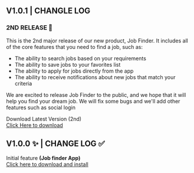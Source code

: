 ## V1.0.1 | CHANGLE LOG
### 2ND RELEASE 📢
This is the 2nd major release of our new product, Job Finder. It includes all of the core features that you need to find a job, such as:
- The ability to search jobs based on your requirements
- The ability to save jobs to your favorites list
- The ability to apply for jobs directly from the app
- The ability to receive notifications about new jobs that match your criteria

We are excited to release Job Finder to the public, and we hope that it will help you find your dream job.
We will fix some bugs and we'll add other features such as social login

Download Latest Version (2nd) <br>
[Click Here to download](https://mega.nz/file/aOJg1Tya#h0lZMI5BbpQy423Vd5gRXu_ysWea7IPH2YgMAfiSYsg)

## V1.0.0 ✨ | CHANGE LOG ✅
Initial feature <strong>(Job finder App) </strong><br>
[Click here to download and install](https://drive.google.com/file/d/1aURaM53CdYZXQEaN_K4aFPXLSYoudkhz/view?usp=drive_link)
